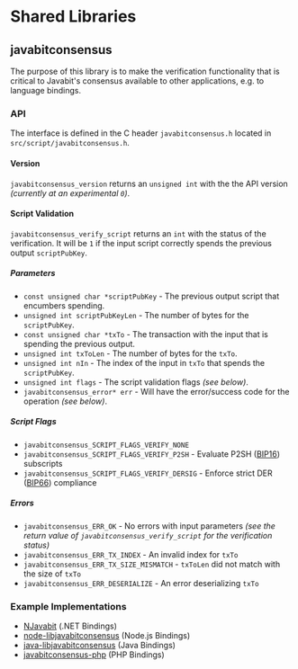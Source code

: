 Shared Libraries
================

## javabitconsensus

The purpose of this library is to make the verification functionality that is critical to Javabit's consensus available to other applications, e.g. to language bindings.

### API

The interface is defined in the C header `javabitconsensus.h` located in  `src/script/javabitconsensus.h`.

#### Version

`javabitconsensus_version` returns an `unsigned int` with the the API version *(currently at an experimental `0`)*.

#### Script Validation

`javabitconsensus_verify_script` returns an `int` with the status of the verification. It will be `1` if the input script correctly spends the previous output `scriptPubKey`.

##### Parameters
- `const unsigned char *scriptPubKey` - The previous output script that encumbers spending.
- `unsigned int scriptPubKeyLen` - The number of bytes for the `scriptPubKey`.
- `const unsigned char *txTo` - The transaction with the input that is spending the previous output.
- `unsigned int txToLen` - The number of bytes for the `txTo`.
- `unsigned int nIn` - The index of the input in `txTo` that spends the `scriptPubKey`.
- `unsigned int flags` - The script validation flags *(see below)*.
- `javabitconsensus_error* err` - Will have the error/success code for the operation *(see below)*.

##### Script Flags
- `javabitconsensus_SCRIPT_FLAGS_VERIFY_NONE`
- `javabitconsensus_SCRIPT_FLAGS_VERIFY_P2SH` - Evaluate P2SH ([BIP16](https://github.com/javabit/bips/blob/master/bip-0016.mediawiki)) subscripts
- `javabitconsensus_SCRIPT_FLAGS_VERIFY_DERSIG` - Enforce strict DER ([BIP66](https://github.com/javabit/bips/blob/master/bip-0066.mediawiki)) compliance

##### Errors
- `javabitconsensus_ERR_OK` - No errors with input parameters *(see the return value of `javabitconsensus_verify_script` for the verification status)*
- `javabitconsensus_ERR_TX_INDEX` - An invalid index for `txTo`
- `javabitconsensus_ERR_TX_SIZE_MISMATCH` - `txToLen` did not match with the size of `txTo`
- `javabitconsensus_ERR_DESERIALIZE` - An error deserializing `txTo`

### Example Implementations
- [NJavabit](https://github.com/NicolasDorier/NJavabit/blob/master/NJavabit/Script.cs#L814) (.NET Bindings)
- [node-libjavabitconsensus](https://github.com/bitpay/node-libjavabitconsensus) (Node.js Bindings)
- [java-libjavabitconsensus](https://github.com/dexX7/java-libjavabitconsensus) (Java Bindings)
- [javabitconsensus-php](https://github.com/Bit-Wasp/javabitconsensus-php) (PHP Bindings)
